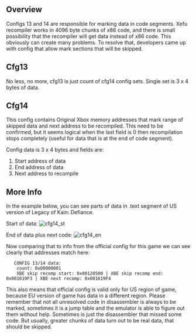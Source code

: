 ## Overview
Configs 13 and 14 are responsible for marking data in code segments. Xefu recompiler works in 4096 byte chunks of x86 code, and there is small possibility that the recompiler will get data instead of x86 code. This obviously can create many problems. To resolve that, developers came up with config that allow mark sections that will be skipped.

## Cfg13
No less, no more, cfg13 is just count of cfg14 config sets. Single set is 3 x 4 bytes of data.

## Cfg14
This config contains Original Xbox memory addresses that mark range of skipped data and next address to be recompiled. This need to be confirmed, but it seems logical when the last field is 0 then recompilation stops completely (useful for data that is at the end of code segment).

Config data is 3 x 4 bytes and fields are:
1. Start address of data
2. End address of data
3. Next address to recompile

## More Info
In the example below, you can see parts of data in .text segment of US version of Legacy of Kain: Defiance.

Start of data:
![cfg14_st](https://github.com/user-attachments/assets/2f3d020a-fa08-431c-bf8c-20aad50a4bff)

End of data plus next code:
![cfg14_en](https://github.com/user-attachments/assets/57631f5a-39f9-4e62-bc86-3f5adbe0b3b3)

Now comparing that to info from the official config for this game we can see clearly that addresses match here: 

```
   CONFIG 13/14 data:
    count: 0x00000001
    XBE skip recomp start: 0x00120500 | XBE skip recomp end: 0x001619F3 | XBE next recomp: 0x001619F4
```
This also means that official config is valid only for US region of game, because EU version of game has data in a different region. Please remember that not all unresolved code in disassembler is always to be marked, sometimes it is a jump table and the emulator is able to figure out them without help. Sometimes is just the disassembler that missed some code. But usually, greater chunks of data turn out to be real data, that should be skipped.

